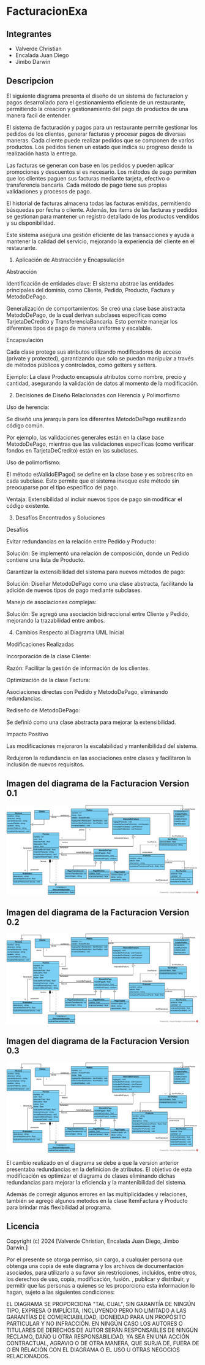 # FacturacionExa
## Integrantes
- Valverde Christian
- Encalada Juan Diego
- Jimbo Darwin
## Descripcion
El siguiente diagrama presenta el diseño de un sistema de facturacion y pagos desarrollado para el gestionamiento eficiente de un restaurante, permitiendo la creacion y gestionamiento del pago de productos de una manera facil de entender.

El sistema de facturación y pagos para un restaurante permite gestionar los pedidos de los clientes, generar facturas y procesar pagos de diversas maneras. Cada cliente puede realizar pedidos que se componen de varios productos. Los pedidos tienen un estado que indica su progreso desde la realización hasta la entrega.

Las facturas se generan con base en los pedidos y pueden aplicar promociones y descuentos si es necesario. Los métodos de pago permiten que los clientes paguen sus facturas mediante tarjeta, efectivo o transferencia bancaria. Cada método de pago tiene sus propias validaciones y procesos de pago.

El historial de facturas almacena todas las facturas emitidas, permitiendo búsquedas por fecha o cliente. Además, los items de las facturas y pedidos se gestionan para mantener un registro detallado de los productos vendidos y su disponibilidad.

Este sistema asegura una gestión eficiente de las transacciones y ayuda a mantener la calidad del servicio, mejorando la experiencia del cliente en el restaurante.

1. Aplicación de Abstracción y Encapsulación

Abstracción

Identificación de entidades clave: El sistema abstrae las entidades principales del dominio, como Cliente, Pedido, Producto, Factura y MetodoDePago.

Generalización de comportamientos: Se creó una clase base abstracta MetodoDePago, de la cual derivan subclases específicas como TarjetaDeCredito y TransferenciaBancaria. Esto permite manejar los diferentes tipos de pago de manera uniforme y escalable.

Encapsulación

Cada clase protege sus atributos utilizando modificadores de acceso (private y protected), garantizando que solo se puedan manipular a través de métodos públicos y controlados, como getters y setters.

Ejemplo: La clase Producto encapsula atributos como nombre, precio y cantidad, asegurando la validación de datos al momento de la modificación.

2. Decisiones de Diseño Relacionadas con Herencia y Polimorfismo

Uso de herencia:

Se diseñó una jerarquía para los diferentes MetodoDePago reutilizando código común.

Por ejemplo, las validaciones generales están en la clase base MetodoDePago, mientras que las validaciones específicas (como verificar fondos en TarjetaDeCredito) están en las subclases.

Uso de polimorfismo:

El método esValidoElPago() se define en la clase base y es sobrescrito en cada subclase. Esto permite que el sistema invoque este método sin preocuparse por el tipo específico del pago.

Ventaja: Extensibilidad al incluir nuevos tipos de pago sin modificar el código existente.

3. Desafíos Encontrados y Soluciones

Desafíos

Evitar redundancias en la relación entre Pedido y Producto:

Solución: Se implementó una relación de composición, donde un Pedido contiene una lista de Producto.

Garantizar la extensibilidad del sistema para nuevos métodos de pago:

Solución: Diseñar MetodoDePago como una clase abstracta, facilitando la adición de nuevos tipos de pago mediante subclases.

Manejo de asociaciones complejas:

Solución: Se agregó una asociación bidireccional entre Cliente y Pedido, mejorando la trazabilidad entre ambos.

4. Cambios Respecto al Diagrama UML Inicial

Modificaciones Realizadas

Incorporación de la clase Cliente:

Razón: Facilitar la gestión de información de los clientes.

Optimización de la clase Factura:

Asociaciones directas con Pedido y MetodoDePago, eliminando redundancias.

Rediseño de MetodoDePago:

Se definió como una clase abstracta para mejorar la extensibilidad.

Impacto Positivo

Las modificaciones mejoraron la escalabilidad y mantenibilidad del sistema.

Redujeron la redundancia en las asociaciones entre clases y facilitaron la inclusión de nuevos requisitos.

## Imagen del diagrama de la Facturacion Version 0.1
![alt text](FactV0.1-1.png)

## Imagen del diagrama de la Facturacion Version 0.2  
![alt text](FaturacionV2-1.png)


## Imagen del diagrama de la Facturacion Version 0.3 
![alt text](FatuV3-1.png)

El cambio realizado en el diagrama se debe a que la version anterior presentaba redundancias en la definicion de atributos. El objetivo de esta modificación es optimizar el diagrama de clases eliminando dichas redundancias para mejorar la eficiencia y la mantenibilidad del sistema.

Además de corregir algunos errores en las multiplicidades y relaciones, también se agregó algunos metodos en la clase ItemFactura y Producto para brindar más flexibilidad al programa.

## Licencia
Copyright (c) 2024 [Valverde Christian, Encalada Juan Diego, Jimbo Darwin.]

  Por el presente se otorga permiso, sin cargo, a cualquier persona que obtenga una copia de este diagrama y los archivos de documentación asociados, para utilizarlo a su favor sin restricciones, incluidos, entre otros, los derechos de uso, copia, modificación, fusión. , publicar y distribuir, y permitir que las personas a quienes se les proporciona esta informacion lo hagan, sujeto a las siguientes condiciones:

EL DIAGRAMA SE PROPORCIONA "TAL CUAL", SIN GARANTÍA DE NINGÚN TIPO, EXPRESA O IMPLÍCITA, INCLUYENDO PERO NO LIMITADO A LAS GARANTÍAS DE COMERCIABILIDAD, IDONEIDAD PARA UN PROPÓSITO PARTICULAR Y NO INFRACCIÓN. EN NINGÚN CASO LOS AUTORES O TITULARES DE DERECHOS DE AUTOR SERÁN RESPONSABLES DE NINGÚN RECLAMO, DAÑO U OTRA RESPONSABILIDAD, YA SEA EN UNA ACCIÓN CONTRACTUAL, AGRAVIO O DE OTRA MANERA, QUE SURJA DE, FUERA DE O EN RELACIÓN CON EL DIAGRAMA O EL USO U OTRAS NEGOCIOS RELACIONADOS.

